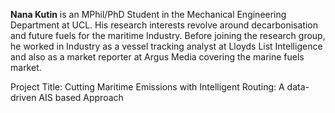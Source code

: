 <p style="text-align: justify;">    

**Nana Kutin** is an MPhil/PhD Student in the Mechanical Engineering Department at UCL. His research interests revolve around decarbonisation and future fuels for the maritime Industry. Before joining the research group, he worked in Industry as a vessel tracking analyst at Lloyds List Intelligence and also as a market reporter at Argus Media covering the marine fuels market.


Project Title: Cutting Maritime Emissions with Intelligent Routing: A data-driven AIS based Approach

</p>
